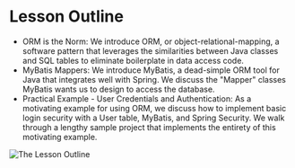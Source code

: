 # Lesson Outline
* ORM is the Norm: We introduce ORM, or object-relational-mapping, a software pattern that leverages the similarities between Java classes and SQL tables to eliminate boilerplate in data access code.
* MyBatis Mappers: We introduce MyBatis, a dead-simple ORM tool for Java that integrates well with Spring. We discuss the "Mapper" classes MyBatis wants us to design to access the database.
* Practical Example - User Credentials and Authentication: As a motivating example for using ORM, we discuss how to implement basic login security with a User table, MyBatis, and Spring Security. We walk through a lengthy sample project that implements the entirety of this motivating example.

![The Lesson Outline](https://user-images.githubusercontent.com/77028341/221348579-9fbed381-cf83-4f2c-96cd-2d516919dd4c.png)
